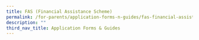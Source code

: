 ```yaml
---
title: FAS (Financial Assistance Scheme)
permalink: /for-parents/application-forms-n-guides/fas-financial-assistance-scheme
description: ""
third_nav_title: Application Forms & Guides
---
```

